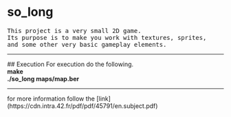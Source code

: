 # so_long
<pre>
This project is a very small 2D game.
Its purpose is to make you work with textures, sprites,
and some other very basic gameplay elements.
</pre>
<hr>
## Execution
For execution do the following. <br>
<b>make </b> <br>
<b>./so_long maps/map.ber </b>
<hr>
for more information follow the [link](https://cdn.intra.42.fr/pdf/pdf/45791/en.subject.pdf)
